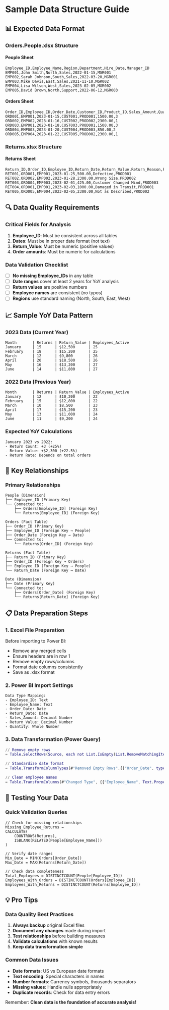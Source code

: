 # Sample Data Structure Guide

## 📊 Expected Data Format

### Orders.People.xlsx Structure

#### People Sheet
```csv
Employee_ID,Employee_Name,Region,Department,Hire_Date,Manager_ID
EMP001,John Smith,North,Sales,2022-01-15,MGR001
EMP002,Sarah Johnson,South,Sales,2022-03-20,MGR001
EMP003,Mike Davis,East,Sales,2021-11-10,MGR002
EMP004,Lisa Wilson,West,Sales,2023-02-05,MGR002
EMP005,David Brown,North,Support,2022-06-12,MGR003
```

#### Orders Sheet
```csv
Order_ID,Employee_ID,Order_Date,Customer_ID,Product_ID,Sales_Amount,Quantity
ORD001,EMP001,2023-01-15,CUST001,PROD001,1500.00,3
ORD002,EMP002,2023-01-16,CUST002,PROD002,2300.00,1
ORD003,EMP001,2023-01-18,CUST003,PROD001,1500.00,3
ORD004,EMP003,2023-01-20,CUST004,PROD003,850.00,2
ORD005,EMP004,2023-01-22,CUST005,PROD002,2300.00,1
```

### Returns.xlsx Structure

#### Returns Sheet
```csv
Return_ID,Order_ID,Employee_ID,Return_Date,Return_Value,Return_Reason,Product_ID
RET001,ORD001,EMP001,2023-01-25,500.00,Defective,PROD001
RET002,ORD002,EMP002,2023-01-28,2300.00,Wrong Size,PROD002
RET003,ORD004,EMP003,2023-02-01,425.00,Customer Changed Mind,PROD003
RET004,ORD001,EMP001,2023-02-03,1000.00,Damaged in Transit,PROD001
RET005,ORD005,EMP004,2023-02-05,2300.00,Not as Described,PROD002
```

## 🔍 Data Quality Requirements

### Critical Fields for Analysis
1. **Employee_ID**: Must be consistent across all tables
2. **Dates**: Must be in proper date format (not text)
3. **Return_Value**: Must be numeric (positive values)
4. **Order amounts**: Must be numeric for calculations

### Data Validation Checklist
- [ ] **No missing Employee_IDs** in any table
- [ ] **Date ranges** cover at least 2 years for YoY analysis
- [ ] **Return values** are positive numbers
- [ ] **Employee names** are consistent (no typos)
- [ ] **Regions** use standard naming (North, South, East, West)

## 📈 Sample YoY Data Pattern

### 2023 Data (Current Year)
```
Month       | Returns | Return_Value | Employees_Active
January     | 15      | $12,500      | 25
February    | 18      | $15,200      | 25
March       | 12      | $9,800       | 26
April       | 20      | $18,500      | 26
May         | 16      | $13,200      | 27
June        | 14      | $11,800      | 27
```

### 2022 Data (Previous Year)
```
Month       | Returns | Return_Value | Employees_Active
January     | 12      | $10,200      | 22
February    | 15      | $12,800      | 22
March       | 10      | $8,500       | 23
April       | 17      | $15,200      | 23
May         | 13      | $11,000      | 24
June        | 11      | $9,200       | 24
```

### Expected YoY Calculations
```
January 2023 vs 2022:
- Return Count: +3 (+25%)
- Return Value: +$2,300 (+22.5%)
- Return Rate: Depends on total orders
```

## 🎯 Key Relationships

### Primary Relationships
```
People (Dimension)
├── Employee_ID (Primary Key)
└── Connected to:
    ├── Orders[Employee_ID] (Foreign Key)
    └── Returns[Employee_ID] (Foreign Key)

Orders (Fact Table)
├── Order_ID (Primary Key)
├── Employee_ID (Foreign Key → People)
├── Order_Date (Foreign Key → Date)
└── Connected to:
    └── Returns[Order_ID] (Foreign Key)

Returns (Fact Table)
├── Return_ID (Primary Key)
├── Order_ID (Foreign Key → Orders)
├── Employee_ID (Foreign Key → People)
└── Return_Date (Foreign Key → Date)

Date (Dimension)
├── Date (Primary Key)
└── Connected to:
    ├── Orders[Order_Date] (Foreign Key)
    └── Returns[Return_Date] (Foreign Key)
```

## 📋 Data Preparation Steps

### 1. Excel File Preparation
Before importing to Power BI:
- Remove any merged cells
- Ensure headers are in row 1
- Remove empty rows/columns
- Format date columns consistently
- Save as .xlsx format

### 2. Power BI Import Settings
```
Data Type Mapping:
- Employee_ID: Text
- Employee_Name: Text
- Order_Date: Date
- Return_Date: Date
- Sales_Amount: Decimal Number
- Return_Value: Decimal Number
- Quantity: Whole Number
```

### 3. Data Transformation (Power Query)
```m
// Remove empty rows
= Table.SelectRows(Source, each not List.IsEmpty(List.RemoveMatchingItems(Record.FieldValues(_), {"", null})))

// Standardize date format
= Table.TransformColumnTypes(#"Removed Empty Rows",{{"Order_Date", type date}, {"Return_Date", type date}})

// Clean employee names
= Table.TransformColumns(#"Changed Type", {{"Employee_Name", Text.Proper}})
```

## 🔧 Testing Your Data

### Quick Validation Queries
```dax
// Check for missing relationships
Missing_Employee_Returns = 
CALCULATE(
    COUNTROWS(Returns),
    ISBLANK(RELATED(People[Employee_Name]))
)

// Verify date ranges
Min_Date = MIN(Orders[Order_Date])
Max_Date = MAX(Returns[Return_Date])

// Check data completeness
Total_Employees = DISTINCTCOUNT(People[Employee_ID])
Employees_With_Orders = DISTINCTCOUNT(Orders[Employee_ID])
Employees_With_Returns = DISTINCTCOUNT(Returns[Employee_ID])
```

## 💡 Pro Tips

### Data Quality Best Practices
1. **Always backup** original Excel files
2. **Document any changes** made during import
3. **Test relationships** before building measures
4. **Validate calculations** with known results
5. **Keep data transformation simple**

### Common Data Issues
- **Date formats**: US vs European date formats
- **Text encoding**: Special characters in names
- **Number formats**: Currency symbols, thousands separators
- **Missing values**: Handle nulls appropriately
- **Duplicate records**: Check for data entry errors

Remember: **Clean data is the foundation of accurate analysis!**
